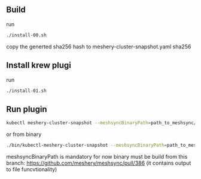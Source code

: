 ## Build

run
```sh
./install-00.sh
```

copy the generted sha256 hash to meshery-cluster-snapshot.yaml sha256

## Install krew plugi

run
```sh
./install-01.sh
```

## Run plugin
```sh
kubectl meshery-cluster-snapshot --meshsyncBinaryPath=path_to_meshsync/meshsync --outputFile=meshery-cluster-snapshot-20250324-01.yaml
```

or  from binary
```sh
./bin/kubectl-meshery-cluster-snapshot --meshsyncBinaryPath=path_to_meshsync/meshsync --outputFile=meshery-cluster-snapshot-20250324-01.yaml
```

meshsyncBinaryPath is mandatory for now
binary must be build from this branch: https://github.com/meshery/meshsync/pull/386
(it contains output to file funcvtionality)